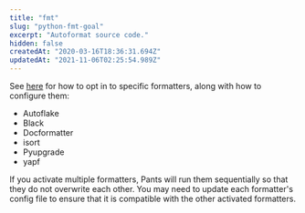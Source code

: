 ```yaml
---
title: "fmt"
slug: "python-fmt-goal"
excerpt: "Autoformat source code."
hidden: false
createdAt: "2020-03-16T18:36:31.694Z"
updatedAt: "2021-11-06T02:25:54.989Z"
---
```

See [here](doc:python-linters-and-formatters) for how to opt in to specific formatters, along with how to configure them:

- Autoflake
- Black
- Docformatter
- isort
- Pyupgrade
- yapf

If you activate multiple formatters, Pants will run them sequentially so that they do not overwrite each other. You may need to update each formatter's config file to ensure that it is compatible with the other activated formatters.
